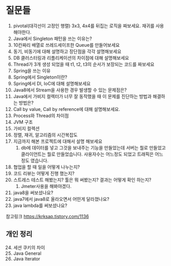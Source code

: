 # 질문들

1. pivotal(대각선이 고정인 행렬) 3x3, 4x4를 뒤집는 로직을 짜보세요. 재귀를 사용해야한다.
2. Java에서 Singleton 패턴을 쓰는 이유는?
3. 10칸짜리 배열로 쓰레드세이프한 Queue를 만들어보세요
4. 동기, 비동기에 대해 설명하고 장단점을 각각 설명해보세요
5. DB 클러스터링과 리플리케이션의 차이점에 대해 설명해보세요
6. Thread가 3개 생성 되었을 때 t1, t2, t3의 순서가 보장되는 코드를 짜보세요
7. Spring을 쓰는 이유
8. Spring에서 Singleton이란?
9. Spring에서 DI, IoC에 대해 설명해보세요
10. Java8에서 Stream을 사용한 경우 발생할 수 있는 문제점은?
11. Java에서 가비지 컬렉터가 너무 잘 동작했을 때 이 문제를 진단하는 방법과 해결하는 방법은?
12. Call by value, Call by reference에 대해 설명해보세요.
13. Process와 Thread의 차이점
14. JVM 구조
15. 가비지 컬렉션
16. 정렬, 재귀, 알고리즘의 시간복잡도
17. 지금까지 해본 프로젝트에 대해서 설명 해보세요
    1.  db에 데이터를 넣고 그것을 보내주는 기능을 만들었는데 서버는 뭘로 만들었고 클라이언트는 뭘로 만들었습니다. 사용자수는 어느정도 되었고 트래픽은 어느정도 였습니다.
18. 협업을 할 때 일을 어떻게 나누는지?
19. 코드 리뷰는 어떻게 진행 했는지?
20. 스트레스 테스트 해봤는지? 툴은 뭐 써봤는지? 결과는 어떻게 확인 하는지?
    1.  Jmeter사용을 해봐야겠다.
21. java8을 써보셨나요?
22. java7에서 java8로 올라오면서 어떤게 달라졌나요?
23. java lambda를 써보셨나요?

참고링크 https://krksap.tistory.com/1136

## 개인 정리

24. 세션 쿠키의 차이
25. Java General
26. Java Iterator


